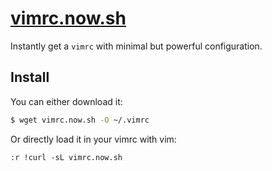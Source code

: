 # [vimrc.now.sh](https://vimrc.now.sh)

Instantly get a `vimrc` with minimal but powerful configuration.

## Install

You can either download it:

```bash
$ wget vimrc.now.sh -O ~/.vimrc
```

Or directly load it in your vimrc with vim:

```viml
:r !curl -sL vimrc.now.sh
```
